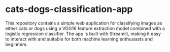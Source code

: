 # cats-dogs-classification-app
This repository contains a simple web application for classifying images as either cats or dogs using a VGG16 feature extraction model combined with a logistic regression classifier. The app is built with Streamlit, making it easy to interact with and suitable for both machine learning enthusiasts and beginners.
